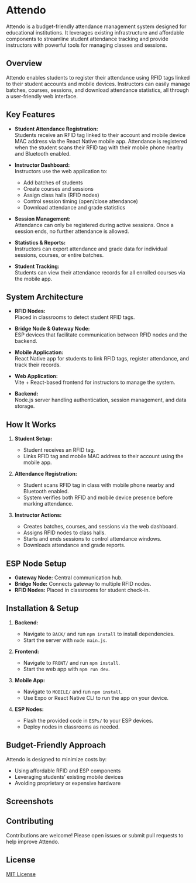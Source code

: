 # Attendo

Attendo is a budget-friendly attendance management system designed for educational institutions. It leverages existing infrastructure and affordable components to streamline student attendance tracking and provide instructors with powerful tools for managing classes and sessions.

## Overview

Attendo enables students to register their attendance using RFID tags linked to their student accounts and mobile devices. Instructors can easily manage batches, courses, sessions, and download attendance statistics, all through a user-friendly web interface.

## Key Features

- **Student Attendance Registration:**  
  Students receive an RFID tag linked to their account and mobile device MAC address via the React Native mobile app. Attendance is registered when the student scans their RFID tag with their mobile phone nearby and Bluetooth enabled.

- **Instructor Dashboard:**  
  Instructors use the web application to:

  - Add batches of students
  - Create courses and sessions
  - Assign class halls (RFID nodes)
  - Control session timing (open/close attendance)
  - Download attendance and grade statistics

- **Session Management:**  
  Attendance can only be registered during active sessions. Once a session ends, no further attendance is allowed.

- **Statistics & Reports:**  
  Instructors can export attendance and grade data for individual sessions, courses, or entire batches.

- **Student Tracking:**  
  Students can view their attendance records for all enrolled courses via the mobile app.

## System Architecture

- **RFID Nodes:**  
  Placed in classrooms to detect student RFID tags.

- **Bridge Node & Gateway Node:**  
  ESP devices that facilitate communication between RFID nodes and the backend.

- **Mobile Application:**  
  React Native app for students to link RFID tags, register attendance, and track their records.

- **Web Application:**  
  Vite + React-based frontend for instructors to manage the system.

- **Backend:**  
  Node.js server handling authentication, session management, and data storage.

## How It Works

1. **Student Setup:**

   - Student receives an RFID tag.
   - Links RFID tag and mobile MAC address to their account using the mobile app.

2. **Attendance Registration:**

   - Student scans RFID tag in class with mobile phone nearby and Bluetooth enabled.
   - System verifies both RFID and mobile device presence before marking attendance.

3. **Instructor Actions:**
   - Creates batches, courses, and sessions via the web dashboard.
   - Assigns RFID nodes to class halls.
   - Starts and ends sessions to control attendance windows.
   - Downloads attendance and grade reports.

## ESP Node Setup

- **Gateway Node:** Central communication hub.
- **Bridge Node:** Connects gateway to multiple RFID nodes.
- **RFID Nodes:** Placed in classrooms for student check-in.

## Installation & Setup

1. **Backend:**

   - Navigate to `BACK/` and run `npm install` to install dependencies.
   - Start the server with `node main.js`.

2. **Frontend:**

   - Navigate to `FRONT/` and run `npm install`.
   - Start the web app with `npm run dev`.

3. **Mobile App:**

   - Navigate to `MOBILE/` and run `npm install`.
   - Use Expo or React Native CLI to run the app on your device.

4. **ESP Nodes:**
   - Flash the provided code in `ESPs/` to your ESP devices.
   - Deploy nodes in classrooms as needed.

## Budget-Friendly Approach

Attendo is designed to minimize costs by:

- Using affordable RFID and ESP components
- Leveraging students’ existing mobile devices
- Avoiding proprietary or expensive hardware

## Screenshots

## Contributing

Contributions are welcome! Please open issues or submit pull requests to help improve Attendo.

## License

[MIT License](LICENSE)

